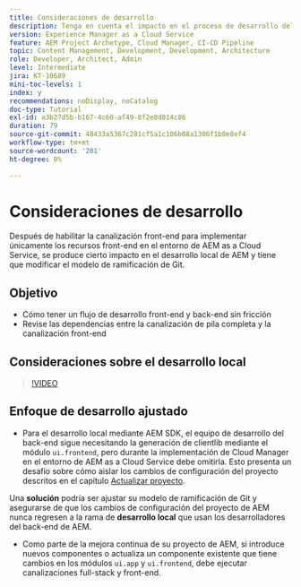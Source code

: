 ```yaml
---
title: Consideraciones de desarrollo
description: Tenga en cuenta el impacto en el proceso de desarrollo del front-end y del back-end una vez que habilite la canalización front-end.
version: Experience Manager as a Cloud Service
feature: AEM Project Archetype, Cloud Manager, CI-CD Pipeline
topic: Content Management, Development, Development, Architecture
role: Developer, Architect, Admin
level: Intermediate
jira: KT-10689
mini-toc-levels: 1
index: y
recommendations: noDisplay, noCatalog
doc-type: Tutorial
exl-id: a3b27d5b-b167-4c60-af49-8f2e8d814c86
duration: 79
source-git-commit: 48433a5367c281cf5a1c106b08a1306f1b0e8ef4
workflow-type: tm+mt
source-wordcount: '201'
ht-degree: 0%

---
```


# Consideraciones de desarrollo

Después de habilitar la canalización front-end para implementar únicamente los recursos front-end en el entorno de AEM as a Cloud Service, se produce cierto impacto en el desarrollo local de AEM y tiene que modificar el modelo de ramificación de Git.

## Objetivo

* Cómo tener un flujo de desarrollo front-end y back-end sin fricción
* Revise las dependencias entre la canalización de pila completa y la canalización front-end


## Consideraciones sobre el desarrollo local

>[!VIDEO](https://video.tv.adobe.com/v/3409421?quality=12&learn=on)


## Enfoque de desarrollo ajustado

* Para el desarrollo local mediante AEM SDK, el equipo de desarrollo del back-end sigue necesitando la generación de clientlib mediante el módulo `ui.frontend`, pero durante la implementación de Cloud Manager en el entorno de AEM as a Cloud Service debe omitirla. Esto presenta un desafío sobre cómo aislar los cambios de configuración del proyecto descritos en el capítulo [Actualizar proyecto](update-project.md).

Una __solución__ podría ser ajustar su modelo de ramificación de Git y asegurarse de que los cambios de configuración del proyecto de AEM nunca regresen a la rama de __desarrollo local__ que usan los desarrolladores del back-end de AEM.


* Como parte de la mejora continua de su proyecto de AEM, si introduce nuevos componentes o actualiza un componente existente que tiene cambios en los módulos `ui.app` y `ui.frontend`, debe ejecutar canalizaciones full-stack y front-end.
